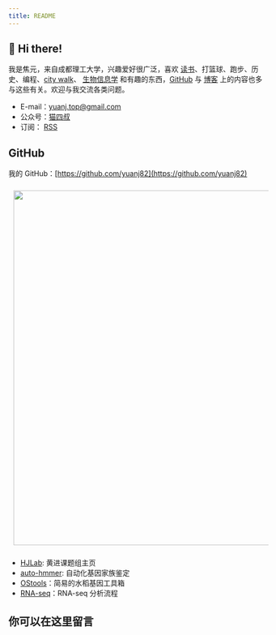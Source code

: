 ```yaml
---
title: README
---
```


## 👋 Hi there!

我是焦元，来自成都理工大学，兴趣爱好很广泛，喜欢 [读书](https://yuanj.top/tags/notes/)、打篮球、跑步、历史、编程、[city walk](https://yuanj.top/tags/travels/)、 [生物信息学](https://yuanj.top/tags/bioinformatics/) 和有趣的东西，[GitHub](https://github.com/yuanj82) 与 [博客](https://yuanj.top/) 上的内容也多与这些有关。欢迎与我交流各类问题。

- E-mail：yuanj.top@gmail.com
- 公众号：[猫四叔](/images/wechat.jpg)
- 订阅： [RSS](/index.xml)

## GitHub

我的 GitHub：[https://github.com/yuanj82](https://github.com/yuanj82)

<img src="http://ghchart.rshah.org/UncleCAT4" style="width:700px;border:10px solid rgba(255, 255, 255, 0);" align="center"/>

- [HJLab](https://github.com/yuanj82/HJlab): 黄进课题组主页
- [auto-hmmer](https://github.com/yuanj82/auto-hmmer): 自动化基因家族鉴定
- [OStools](https://github.com/yuanj82/OStools)：简易的水稻基因工具箱
- [RNA-seq](https://github.com/YuanJ2003/RNA-seq)：RNA-seq 分析流程

## 你可以在这里留言

<script src="https://giscus.app/client.js"
        data-repo="UncleCAT4/blog"
        data-repo-id="R_kgDOKXKUsQ"
        data-category="Announcements"
        data-category-id="DIC_kwDOKXKUsc4CZj38"
        data-mapping="title"
        data-strict="0"
        data-reactions-enabled="0"
        data-emit-metadata="0"
        data-input-position="bottom"
        data-theme="preferred_color_scheme"
        data-lang="en"
        crossorigin="anonymous"
        async>
</script>
